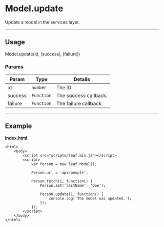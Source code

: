 # Model.update

Update a model in the services layer.

----------------------------------------------------------------------

## Usage

Model.update(id, [success], [failure])

### Params

| Param           | Type          | Details                          |
| --------------- | ------------- | -------------------------------- |
| id              | `number`      | The ID.                          |
| success         | `Function`    | The success callback.            |
| failure         | `Function`    | The failure callback.            |

----------------------------------------------------------------------

## Example

**index.html**

	<html>
		<body>
			<script src="scripts/leaf.min.js"></script>
			<script>
				var Person = new leaf.Model();

				Person.url = 'api/people';

				Person.fetch(1, function() {
					Person.set('lastName', 'Doe');

					Person.update(1, function() {
						console.log('The model was updated.');
					});
				});
			</script>
		</body>
	</html>
